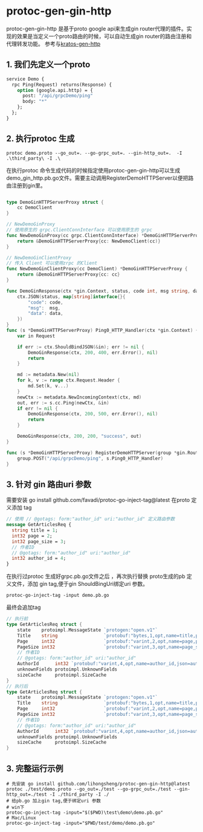 # protoc-gen-gin-http
protoc-gen-gin-http 是基于proto google api来生成gin router代理的插件。实现的效果是当定义一个proto路由的时候，可以自动生成gin router的路由注册和代理转发功能。
参考与[kratos-gen-http](https://github.com/go-kratos/kratos/tree/main/cmd/protoc-gen-go-http)
## 1. 我们先定义一个proto
```protobuf
service Demo {
  rpc Ping(Request) returns(Response) {
    option (google.api.http) = {
      post: "/api/grpcDemo/ping"
      body: "*"
    };
  };
}
```
## 2. 执行protoc 生成
```shell
protoc demo.proto --go_out=. --go-grpc_out=. --gin-http_out=.  -I .\third_party\ -I .\
```
在执行protoc 命令生成代码的时候指定使用protoc-gen-gin-http可以生成demo_gin_http.pb.go文件。需要主动调用RegisterDemoHTTPServer以便把路由注册到gin里。
```go

type DemoGinHTTPServerProxy struct {
	cc DemoClient
}

// NewDemoGinProxy
// 使用原生的 grpc.ClientConnInterface 可以使用原生的 grpc
func NewDemoGinProxy(cc grpc.ClientConnInterface) *DemoGinHTTPServerProxy {
	return &DemoGinHTTPServerProxy{cc: NewDemoClient(cc)}
}

// NewDemoGinClientProxy
// 传入 Client 可以使用zrpc 的Client
func NewDemoGinClientProxy(cc DemoClient) *DemoGinHTTPServerProxy {
	return &DemoGinHTTPServerProxy{cc: cc}
}

func DemoGinResponse(ctx *gin.Context, status, code int, msg string, data interface{}) {
	ctx.JSON(status, map[string]interface{}{
		"code": code,
		"msg":  msg,
		"data": data,
	})
}
func (s *DemoGinHTTPServerProxy) Ping0_HTTP_Handler(ctx *gin.Context) {
	var in Request

	if err := ctx.ShouldBindJSON(&in); err != nil {
		DemoGinResponse(ctx, 200, 400, err.Error(), nil)
		return
	}

	md := metadata.New(nil)
	for k, v := range ctx.Request.Header {
		md.Set(k, v...)
	}
	newCtx := metadata.NewIncomingContext(ctx, md)
	out, err := s.cc.Ping(newCtx, &in)
	if err != nil {
		DemoGinResponse(ctx, 200, 500, err.Error(), nil)
		return
	}

	DemoGinResponse(ctx, 200, 200, "success", out)
}

func (s *DemoGinHTTPServerProxy) RegisterDemoHTTPServer(group *gin.RouterGroup) {
	group.POST("/api/grpcDemo/ping", s.Ping0_HTTP_Handler)
}
```
## 3. 针对 gin 路由uri 参数
需要安装 go install github.com/favadi/protoc-go-inject-tag@latest 在proto 定义添加 tag
```protobuf
// 使用 // @gotags: form:"author_id" uri:"author_id" 定义路由参数
message GetArticlesReq {
  string title = 1;
  int32 page = 2;
  int32 page_size = 3;
  // 作者ID
  // @gotags: form:"author_id" uri:"author_id"
  int32 author_id = 4;
}
```
在执行过protoc 生成好grpc.pb.go文件之后 ，再次执行替换 proto生成的pb 定义文件，添加 gin tag,便于gin ShouldBingUri绑定uri 参数。
```shell
protoc-go-inject-tag -input demo.pb.go
```
最终会追加tag
```go
// 执行前
type GetArticlesReq struct {
	state    protoimpl.MessageState `protogen:"open.v1"`
	Title    string                 `protobuf:"bytes,1,opt,name=title,proto3" json:"title,omitempty"`
	Page     int32                  `protobuf:"varint,2,opt,name=page,proto3" json:"page,omitempty"`
	PageSize int32                  `protobuf:"varint,3,opt,name=page_size,json=pageSize,proto3" json:"page_size,omitempty"`
	// 作者ID
	// @gotags: form:"author_id" uri:"author_id"
	AuthorId      int32 `protobuf:"varint,4,opt,name=author_id,json=authorId,proto3" json:"author_id,omitempty"`
	unknownFields protoimpl.UnknownFields
	sizeCache     protoimpl.SizeCache
}
// 执行后
type GetArticlesReq struct {
	state    protoimpl.MessageState `protogen:"open.v1"`
	Title    string                 `protobuf:"bytes,1,opt,name=title,proto3" json:"title,omitempty"`
	Page     int32                  `protobuf:"varint,2,opt,name=page,proto3" json:"page,omitempty"`
	PageSize int32                  `protobuf:"varint,3,opt,name=page_size,json=pageSize,proto3" json:"page_size,omitempty"`
	// 作者ID
	// @gotags: form:"author_id" uri:"author_id"
	AuthorId      int32 `protobuf:"varint,4,opt,name=author_id,json=authorId,proto3" json:"author_id,omitempty" form:"author_id" uri:"author_id"`
	unknownFields protoimpl.UnknownFields
	sizeCache     protoimpl.SizeCache
}
```
## 3. 完整运行示例
```shell
# 先安装 go install github.com/lihongsheng/protoc-gen-gin-http@latest
protoc ./test/demo.proto --go_out=./test --go-grpc_out=./test --gin-http_out=./test -I ./third_party -I ./
# 给pb.go 加上gin tag,便于绑定uri 参数
# win下
protoc-go-inject-tag -input="$($PWD)\test\demo\demo.pb.go"
# Mac/Linux
protoc-go-inject-tag -input="$PWD/test/demo/demo.pb.go"
```
